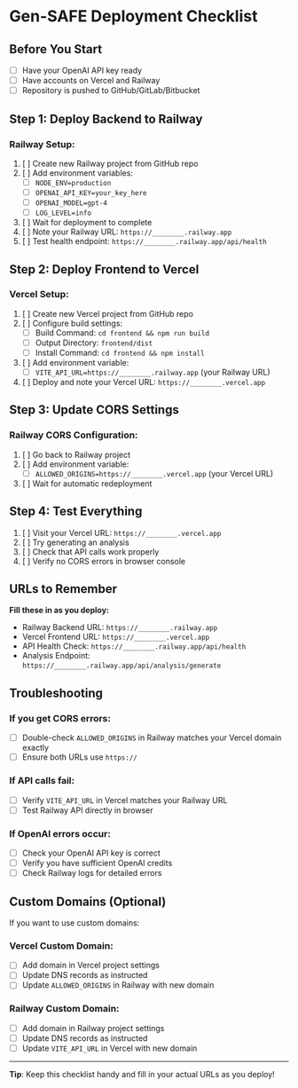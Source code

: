 # Gen-SAFE Deployment Checklist

## Before You Start
- [ ] Have your OpenAI API key ready
- [ ] Have accounts on Vercel and Railway
- [ ] Repository is pushed to GitHub/GitLab/Bitbucket

## Step 1: Deploy Backend to Railway

### Railway Setup:
1. [ ] Create new Railway project from GitHub repo
2. [ ] Add environment variables:
   - [ ] `NODE_ENV=production`
   - [ ] `OPENAI_API_KEY=your_key_here`
   - [ ] `OPENAI_MODEL=gpt-4`
   - [ ] `LOG_LEVEL=info`
3. [ ] Wait for deployment to complete
4. [ ] Note your Railway URL: `https://________.railway.app`
5. [ ] Test health endpoint: `https://________.railway.app/api/health`

## Step 2: Deploy Frontend to Vercel

### Vercel Setup:
1. [ ] Create new Vercel project from GitHub repo
2. [ ] Configure build settings:
   - [ ] Build Command: `cd frontend && npm run build`
   - [ ] Output Directory: `frontend/dist`
   - [ ] Install Command: `cd frontend && npm install`
3. [ ] Add environment variable:
   - [ ] `VITE_API_URL=https://________.railway.app` (your Railway URL)
4. [ ] Deploy and note your Vercel URL: `https://________.vercel.app`

## Step 3: Update CORS Settings

### Railway CORS Configuration:
1. [ ] Go back to Railway project
2. [ ] Add environment variable:
   - [ ] `ALLOWED_ORIGINS=https://________.vercel.app` (your Vercel URL)
3. [ ] Wait for automatic redeployment

## Step 4: Test Everything

1. [ ] Visit your Vercel URL: `https://________.vercel.app`
2. [ ] Try generating an analysis
3. [ ] Check that API calls work properly
4. [ ] Verify no CORS errors in browser console

## URLs to Remember

**Fill these in as you deploy:**

- Railway Backend URL: `https://________.railway.app`
- Vercel Frontend URL: `https://________.vercel.app`
- API Health Check: `https://________.railway.app/api/health`
- Analysis Endpoint: `https://________.railway.app/api/analysis/generate`

## Troubleshooting

### If you get CORS errors:
- [ ] Double-check `ALLOWED_ORIGINS` in Railway matches your Vercel domain exactly
- [ ] Ensure both URLs use `https://`

### If API calls fail:
- [ ] Verify `VITE_API_URL` in Vercel matches your Railway URL
- [ ] Test Railway API directly in browser

### If OpenAI errors occur:
- [ ] Check your OpenAI API key is correct
- [ ] Verify you have sufficient OpenAI credits
- [ ] Check Railway logs for detailed errors

## Custom Domains (Optional)

If you want to use custom domains:

### Vercel Custom Domain:
- [ ] Add domain in Vercel project settings
- [ ] Update DNS records as instructed
- [ ] Update `ALLOWED_ORIGINS` in Railway with new domain

### Railway Custom Domain:
- [ ] Add domain in Railway project settings  
- [ ] Update DNS records as instructed
- [ ] Update `VITE_API_URL` in Vercel with new domain

---

**Tip**: Keep this checklist handy and fill in your actual URLs as you deploy!
